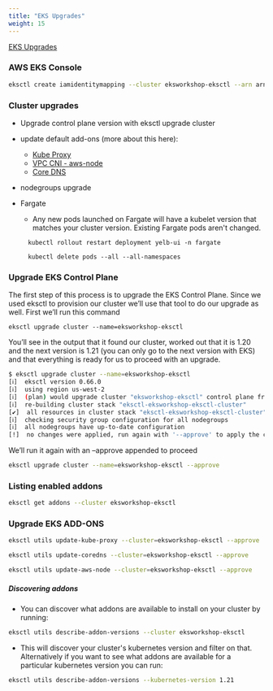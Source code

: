 ```yaml
---
title: "EKS Upgrades"
weight: 15
---
```


[EKS Upgrades](https://www.eksworkshop.com/intermediate/320_eks_upgrades/)

### AWS EKS Console

```bash
eksctl create iamidentitymapping --cluster eksworkshop-eksctl --arn arn:aws:iam::${ACCOUNT_ID}:role/TeamRole --group system:masters
```

### Cluster upgrades

* Upgrade control plane version with eksctl upgrade cluster
* update default add-ons (more about this here):
  * [Kube Proxy](https://docs.aws.amazon.com/eks/latest/userguide/managing-kube-proxy.html)
  * [VPC CNI - aws-node](https://docs.aws.amazon.com/eks/latest/userguide/managing-vpc-cni.html)
  * [Core DNS](https://docs.aws.amazon.com/eks/latest/userguide/managing-coredns.html)
* nodegroups upgrade
* Fargate
  * Any new pods launched on Fargate will have a kubelet version that matches your cluster version. Existing Fargate pods aren't changed.

  ```properties
    kubectl rollout restart deployment yelb-ui -n fargate
  ```

  ```properties
    kubectl delete pods --all --all-namespaces
  ```

### Upgrade EKS Control Plane

The first step of this process is to upgrade the EKS Control Plane.
Since we used eksctl to provision our cluster we’ll use that tool to do our upgrade as well.
First we’ll run this command

```properties
eksctl upgrade cluster --name=eksworkshop-eksctl
```

You’ll see in the output that it found our cluster, worked out that it is 1.20 and the next version is 1.21 (you can only go to the next version with EKS) and that everything is ready for us to proceed with an upgrade.

```bash
$ eksctl upgrade cluster --name=eksworkshop-eksctl
[ℹ]  eksctl version 0.66.0
[ℹ]  using region us-west-2
[ℹ]  (plan) would upgrade cluster "eksworkshop-eksctl" control plane from current version "1.20" to "1.21"
[ℹ]  re-building cluster stack "eksctl-eksworkshop-eksctl-cluster"
[✔]  all resources in cluster stack "eksctl-eksworkshop-eksctl-cluster" are up-to-date
[ℹ]  checking security group configuration for all nodegroups
[ℹ]  all nodegroups have up-to-date configuration
[!]  no changes were applied, run again with '--approve' to apply the changes
```

We’ll run it again with an –approve appended to proceed

```bash
eksctl upgrade cluster --name=eksworkshop-eksctl --approve
```

### Listing enabled addons

```bash
eksctl get addons --cluster eksworkshop-eksctl
```

### Upgrade EKS ADD-ONS

```bash
eksctl utils update-kube-proxy --cluster=eksworkshop-eksctl --approve

eksctl utils update-coredns --cluster=eksworkshop-eksctl --approve

eksctl utils update-aws-node --cluster=eksworkshop-eksctl --approve
```

##### Discovering addons

* You can discover what addons are available to install on your cluster by running:

```bash
eksctl utils describe-addon-versions --cluster eksworkshop-eksctl
```

* This will discover your cluster's kubernetes version and filter on that. Alternatively if you want to see what addons are available for a particular kubernetes version you can run:

```bash
eksctl utils describe-addon-versions --kubernetes-version 1.21
```
